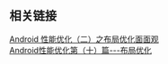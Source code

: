 ## 相关链接
[Android 性能优化（二）之布局优化面面观](https://gold.xitu.io/post/58a442b661ff4b006c8a63f5)  
[Android性能优化第（十）篇---布局优化](http://www.jianshu.com/p/c0e0cca14162)

